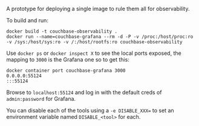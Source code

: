 A prototype for deploying a single image to rule them all for observability.

To build and run:
```
docker build -t couchbase-observability .
docker run --name=couchbase-grafana --rm -d -P -v /proc:/host/proc:ro -v /sys:/host/sys:ro -v /:/host/rootfs:ro couchbase-observability
```
Use `docker ps` or `docker inspect X` to see the local ports exposed, the mapping to `3000` is the Grafana one so to get this:
```
docker container port couchbase-grafana 3000
0.0.0.0:55124
:::55124
```
Browse to `localhost:55124` and log in with the default creds of `admin:password` for Grafana.

You can disable each of the tools using a `-e DISABLE_XXX=` to set an environment variable named `DISABLE_<tool>` for each.
